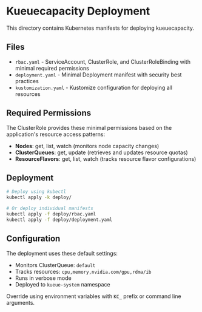 # Kueuecapacity Deployment

This directory contains Kubernetes manifests for deploying kueuecapacity.

## Files

- `rbac.yaml` - ServiceAccount, ClusterRole, and ClusterRoleBinding with minimal required permissions
- `deployment.yaml` - Minimal Deployment manifest with security best practices
- `kustomization.yaml` - Kustomize configuration for deploying all resources

## Required Permissions

The ClusterRole provides these minimal permissions based on the application's resource access patterns:

- **Nodes**: get, list, watch (monitors node capacity changes)
- **ClusterQueues**: get, update (retrieves and updates resource quotas)
- **ResourceFlavors**: get, list, watch (tracks resource flavor configurations)

## Deployment

```bash
# Deploy using kubectl
kubectl apply -k deploy/

# Or deploy individual manifests
kubectl apply -f deploy/rbac.yaml
kubectl apply -f deploy/deployment.yaml
```

## Configuration

The deployment uses these default settings:
- Monitors ClusterQueue: `default`
- Tracks resources: `cpu,memory,nvidia.com/gpu,rdma/ib`
- Runs in verbose mode
- Deployed to `kueue-system` namespace

Override using environment variables with `KC_` prefix or command line arguments.